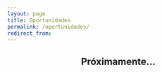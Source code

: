 ```yaml
---
layout: page
title: Oportunidades
permalink: /oportunidades/
redirect_from:
---
```

 
 
 
 
 
## <center> Próximamente... </center>


<a href="https://www.facebook.com/"><i class="fab fa-facebook-square"></i></a>


<span style="font-size: 3em; color: Tomato;">
  <i class="fas fa-stroopwafel"></i>
</span>














